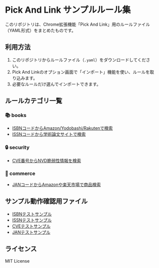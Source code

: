 # Pick And Link サンプルルール集

このリポジトリは、Chrome拡張機能「Pick And Link」用のルールファイル（YAML形式）をまとめたものです。

## 利用方法

1. このリポジトリからルールファイル（`.yaml`）をダウンロードしてください。
2. Pick And Linkのオプション画面で「インポート」機能を使い、ルールを取り込みます。
3. 必要なルールだけ選んでインポートできます。

## ルールカテゴリ一覧

### 📚 books
- [ISBNコードからAmazon/Yodobashi/Rakutenで検索](rules/books/pick-code-link-isbn.yaml)
- [ISSNコードから学術論文サイトで検索](rules/books/pick-code-link-issn.yaml)

### 🔒 security
- [CVE番号からNVD脆弱性情報を検索](rules/security/pick-code-link-cve.yaml)

### 🛒 commerce
- [JANコードからAmazonや楽天市場で商品検索](rules/commerce/pick-code-link-jan.yaml)

## サンプル動作確認用ファイル
- [ISBNテストサンプル](samples/pick-code-link-isbn.md)
- [ISSNテストサンプル](samples/pick-code-link-issn.md)
- [CVEテストサンプル](samples/pick-code-link-cve.md)
- [JANテストサンプル](samples/pick-code-link-jan.md)

## ライセンス
MIT License
